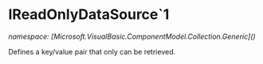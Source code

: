 ﻿# IReadOnlyDataSource`1
_namespace: [Microsoft.VisualBasic.ComponentModel.Collection.Generic](<a href="#" onClick="load('/docs/Microsoft.VisualBasic.ComponentModel.Collection.Generic/index.md')"></a>)_

Defines a key/value pair that only can be retrieved.




